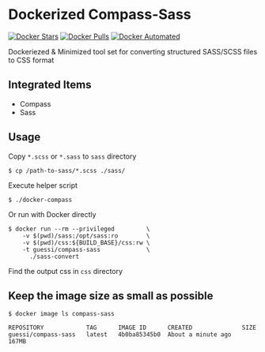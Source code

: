 # Dockerized Compass-Sass

[![Docker Stars](https://img.shields.io/docker/stars/guessi/compass-sass.svg)](https://hub.docker.com/r/guessi/compass-sass/)
[![Docker Pulls](https://img.shields.io/docker/pulls/guessi/compass-sass.svg)](https://hub.docker.com/r/guessi/compass-sass/)
[![Docker Automated](https://img.shields.io/docker/automated/guessi/compass-sass.svg)](https://hub.docker.com/r/guessi/compass-sass/)

Dockeriezed & Minimized tool set for converting structured SASS/SCSS files to CSS format

## Integrated Items

* Compass
* Sass

## Usage

Copy `*.scss` or `*.sass` to `sass` directory

    $ cp /path-to-sass/*.scss ./sass/

Execute helper script

    $ ./docker-compass

Or run with Docker directly

    $ docker run --rm --privileged         \
        -v $(pwd)/sass:/opt/sass:ro        \
        -v $(pwd)/css:${BUILD_BASE}/css:rw \
        -t guessi/compass-sass             \
          ./sass-convert

Find the output css in `css` directory

## Keep the image size as small as possible

    $ docker image ls compass-sass

    REPOSITORY            TAG      IMAGE ID      CREATED              SIZE
    guessi/compass-sass   latest   4b0ba85345b0  About a minute ago   167MB


